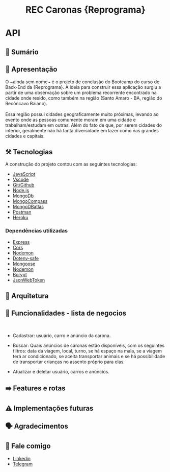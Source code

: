 <h1 align="center">
    <br>
    <p align="center">REC Caronas {Reprograma}<p>
</h1>

# API 

## 📝 Sumário

## 📌 Apresentação

O ~ainda sem nome~ é o projeto de conclusão do Bootcamp do curso de Back-End da {Reprograma}. A ideia para construir essa aplicação surgiu a partir de uma observação sobre um problema recorrente encontrado na cidade onde resido, como também na região (Santo Amaro - BA, região do Recôncavo Baiano). <br> <br>
 Essa região possui cidades geograficamente muito próximas, levando ao evento onde as pessoas comumente moram em uma cidade e trabalham/estudam em outras. Além do fato de que, por serem cidades do interior, geralmente não há tanta diversidade em lazer como nas grandes cidades e capitais.  


## ⚒️ Tecnologias

A construção do projeto contou com as seguintes tecnologias:

- [JavaScript](https://www.javascript.com/)
- [Vscode](https://code.visualstudio.com/)
- [Git/Github](https://github.com/)
- [Node.js](https://nodejs.org/en/)
- [MongoDb](https://www.mongodb.com/)
- [MongoCompass](https://www.mongodb.com/pt-br/products/compass)
- [MongoDBatlas](https://www.mongodb.com/cloud/atlas)
- [Postman](https://www.postman.com/)
- [Heroku](https://dashboard.heroku.com/apps)  

### Dependências utilizadas 

- [Express](https://expressjs.com/pt-br/)
- [Cors](https://www.npmjs.com/package/cors)
- [Nodemon](https://nodemon.io/)
- [Dotenv-safe](https://www.npmjs.com/package/dotenv-safe)
- [Mongoose](https://mongoosejs.com/)
- [Nodemon](https://www.npmjs.com/package/nodemon)
- [Bcrypt](https://www.npmjs.com/package/bcrypt)
- [JsonWebToken](https://www.npmjs.com/package/jsonwebtoken)

## 🚧 Arquitetura

## 🔗 Funcionalidades - lista de negocios
<br>

* Cadastrar: usuário, carro e anúncio da carona.

* Buscar: Quais anúncios de caronas estão disponíveis, com os seguintes filtros: data da viagem, local, turno, se há espaço na mala, se a viagem terá ar condicionado, se aceita transportar animais e se há possibilidade de transportar crianças no assento próprio para elas.

* Atualizar e deletar usuário, carros e anúncios.

## ➡️ Features e rotas

## ⚠️ Implementações futuras

## 🗣️ Agradecimentos

## 📢 Fale comigo

* [Linkedin](https://www.linkedin.com/in/%C3%A9rika-de-freitas-b63331ba/) <br>
* [Telegram](https://t.me/erikafreitas47)
